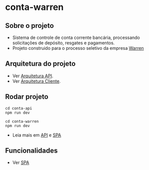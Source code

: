 # conta-warren

## Sobre o projeto
- Sistema de controle de conta corrente bancária, processando solicitações de depósito, resgates e pagamentos.
- Projeto construido para o processo seletivo da empresa [Warren](https://warren.com.br/)

## Arquitetura do projeto
- Ver [Arquitetura API](conta-api/README.md).
- Ver [Arquitetura Cliente](conta-warren/README.md).

## Rodar projeto
```
cd conta-api
npm run dev

cd conta-warren
npm run dev
```
- Leia mais em [API](https://github.com/jeffersoncardoso/desafio-fullstack-conta/tree/master/conta-api#executar-o-projeto) e [SPA](https://github.com/jeffersoncardoso/desafio-fullstack-conta/tree/master/conta-warren#executar-o-projeto)

## Funcionalidades
- Ver [SPA](https://github.com/jeffersoncardoso/desafio-fullstack-conta/tree/master/conta-warren#funcionalidades)

